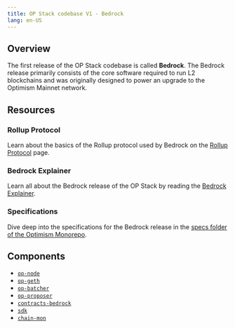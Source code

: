 ```yaml
---
title: OP Stack codebase V1 - Bedrock
lang: en-US
---
```


## Overview

The first release of the OP Stack codebase is called **Bedrock**.
The Bedrock release primarily consists of the core software required to run L2 blockchains and was originally designed to power an upgrade to the Optimism Mainnet network.

## Resources

### Rollup Protocol

Learn about the basics of the Rollup protocol used by Bedrock on the [Rollup Protocol](https://community.optimism.io/docs/protocol/2-rollup-protocol/) page.

### Bedrock Explainer

Learn all about the Bedrock release of the OP Stack by reading the [Bedrock Explainer](./explainer.md).

### Specifications

Dive deep into the specifications for the Bedrock release in the [specs folder of the Optimism Monorepo](https://github.com/ethereum-optimism/optimism/blob/8bb597901ff4508062a266ea9928d4bbebe6c936/specs/README.md).

## Components

- [`op-node`](https://github.com/ethereum-optimism/optimism/tree/8bb597901ff4508062a266ea9928d4bbebe6c936/op-node)
- [`op-geth`](https://github.com/ethereum-optimism/op-geth)
- [`op-batcher`](https://github.com/ethereum-optimism/optimism/tree/8bb597901ff4508062a266ea9928d4bbebe6c936/op-batcher)
- [`op-proposer`](https://github.com/ethereum-optimism/optimism/tree/8bb597901ff4508062a266ea9928d4bbebe6c936/op-proposer)
- [`contracts-bedrock`](https://github.com/ethereum-optimism/optimism/tree/8bb597901ff4508062a266ea9928d4bbebe6c936/packages/contracts-bedrock)
- [`sdk`](https://github.com/ethereum-optimism/optimism/tree/8bb597901ff4508062a266ea9928d4bbebe6c936/packages/sdk)
- [`chain-mon`](https://github.com/ethereum-optimism/optimism/tree/8bb597901ff4508062a266ea9928d4bbebe6c936/packages/chain-mon)
